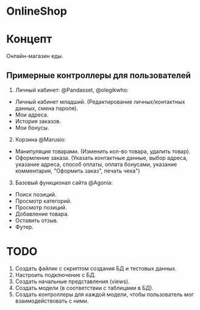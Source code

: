 # OnlineShop

# Концепт
Онлайн-магазин еды.
## Примерные контроллеры для пользователей
1. Личный кабинет: @Pandasset, @olegikwho:
- Личный кабинет младший. (Редактирование личных/контактных данных, смена пароля).
- Мои адреса.
- История заказов.
- Мои бонусы.
2. Корзина @Marusio:
- Манипуляция товарами. (Изменить кол-во товара, удалить товар).
- Оформление заказа. (Указать контактные данные, выбор адреса, указание адреса, способ оплаты, оплата бонусами, указание комментария, "Оформить заказ", печать чека")
3. Базовый функционал сайта @Agonia:
- Поиск позиций.
- Просмотр категорий.
- Просмотр позиций.
- Добавление товара.
- Оставить отзыв. 
- Футер.


# TODO
1. Создать файлик с скриптом создания БД и тестовых данных.
2. Настроить подключение с БД.
3. Создать начальные представления (views).
4. Создать модели (в соответствии с таблицами в БД).
5. Создать контроллеры для каждой модели, чтобы пользователь мог взаимодействовать с ними.

 
